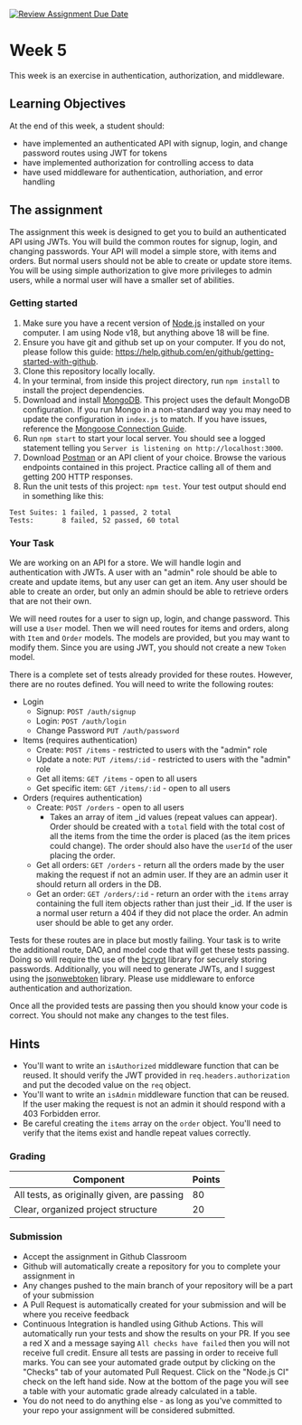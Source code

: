 [![Review Assignment Due Date](https://classroom.github.com/assets/deadline-readme-button-24ddc0f5d75046c5622901739e7c5dd533143b0c8e959d652212380cedb1ea36.svg)](https://classroom.github.com/a/5DYGlLeS)
# Week 5

This week is an exercise in authentication, authorization, and middleware.

## Learning Objectives

At the end of this week, a student should:

- have implemented an authenticated API with signup, login, and change password routes using JWT for tokens
- have implemented authorization for controlling access to data
- have used middleware for authentication, authoriation, and error handling

## The assignment

The assignment this week is designed to get you to build an authenticated API using JWTs. You will build the common routes for signup, login, and changing passwords. Your API will model a simple store, with items and orders. But normal users should not be able to create or update store items. You will be using simple authorization to give more privileges to admin users, while a normal user will have a smaller set of abilities.

### Getting started

1. Make sure you have a recent version of [Node.js](https://nodejs.org/en/download/) installed on your computer. I am using Node v18, but anything above 18 will be fine.
2. Ensure you have git and github set up on your computer. If you do not, please follow this guide: https://help.github.com/en/github/getting-started-with-github.
3. Clone this repository locally locally.
4. In your terminal, from inside this project directory, run `npm install` to install the project dependencies.
5. Download and install [MongoDB](https://www.mongodb.com/try/download/community). This project uses the default MongoDB configuration. If you run Mongo in a non-standard way you may need to update the configuration in `index.js` to match. If you have issues, reference the [Mongoose Connection Guide](https://mongoosejs.com/docs/connections.html).
6. Run `npm start` to start your local server. You should see a logged statement telling you `Server is listening on http://localhost:3000`.
7. Download [Postman](https://www.postman.com/) or an API client of your choice. Browse the various endpoints contained in this project. Practice calling all of them and getting 200 HTTP responses.
8. Run the unit tests of this project: `npm test`. Your test output should end in something like this:

```
Test Suites: 1 failed, 1 passed, 2 total
Tests:       8 failed, 52 passed, 60 total
```

### Your Task

We are working on an API for a store. We will handle login and authentication with JWTs. A user with an "admin" role should be able to create and update items, but any user can get an item. Any user should be able to create an order, but only an admin should be able to retrieve orders that are not their own.

We will need routes for a user to sign up, login, and change password. This will use a `User` model. Then we will need routes for items and orders, along with `Item` and `Order` models. The models are provided, but you may want to modify them. Since you are using JWT, you should not create a new `Token` model.

There is a complete set of tests already provided for these routes. However, there are no routes defined. You will need to write the following routes:

- Login
  - Signup: `POST /auth/signup`
  - Login: `POST /auth/login`
  - Change Password `PUT /auth/password`
- Items (requires authentication)
  - Create: `POST /items` - restricted to users with the "admin" role
  - Update a note: `PUT /items/:id` - restricted to users with the "admin" role
  - Get all items: `GET /items` - open to all users
  - Get specific item: `GET /items/:id` - open to all users
- Orders (requires authentication)
  - Create: `POST /orders` - open to all users
    - Takes an array of item \_id values (repeat values can appear). Order should be created with a `total` field with the total cost of all the items from the time the order is placed (as the item prices could change). The order should also have the `userId` of the user placing the order.
  - Get all orders: `GET /orders` - return all the orders made by the user making the request if not an admin user. If they are an admin user it should return all orders in the DB.
  - Get an order: `GET /orders/:id` - return an order with the `items` array containing the full item objects rather than just their \_id. If the user is a normal user return a 404 if they did not place the order. An admin user should be able to get any order.

Tests for these routes are in place but mostly failing. Your task is to write the additional route, DAO, and model code that will get these tests passing. Doing so will require the use of the [bcrypt](https://www.npmjs.com/package/bcrypt) library for securely storing passwords. Additionally, you will need to generate JWTs, and I suggest using the [jsonwebtoken](https://www.npmjs.com/package/jsonwebtoken) library. Please use middleware to enforce authentication and authorization.

Once all the provided tests are passing then you should know your code is correct. You should not make any changes to the test files.

## Hints

- You'll want to write an `isAuthorized` middleware function that can be reused. It should verify the JWT provided in `req.headers.authorization` and put the decoded value on the `req` object.
- You'll want to write an `isAdmin` middleware function that can be reused. If the user making the request is not an admin it should respond with a 403 Forbidden error.
- Be careful creating the `items` array on the `order` object. You'll need to verify that the items exist and handle repeat values correctly.

### Grading

| Component                                   | Points |
| ------------------------------------------- | ------ |
| All tests, as originally given, are passing | 80     |
| Clear, organized project structure          | 20     |

### Submission

- Accept the assignment in Github Classroom
- Github will automatically create a repository for you to complete your assignment in
- Any changes pushed to the main branch of your repository will be a part of your submission
- A Pull Request is automatically created for your submission and will be where you receive feedback
- Continuous Integration is handled using Github Actions. This will automatically run your tests and show the results on your PR. If you see a red X and a message saying `All checks have failed` then you will not receive full credit. Ensure all tests are passing in order to receive full marks. You can see your automated grade output by clicking on the "Checks" tab of your automated Pull Request. Click on the "Node.js CI" check on the left hand side. Now at the bottom of the page you will see a table with your automatic grade already calculated in a table.
- You do not need to do anything else - as long as you've committed to your repo your assignment will be considered submitted.
